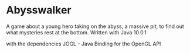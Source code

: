 # Abysswalker
A game about a young hero taking on the abyss, a massive pit, to find out what mysteries rest at the bottom. 
Written with 
Java 10.0.1

with the dependencies
JOGL - Java Binding for the OpenGL API
